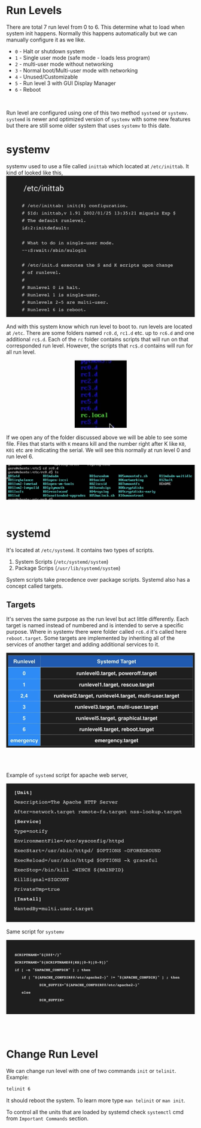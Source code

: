# Run Levels
There are total 7 run level from 0 to 6. This determine what to load when system init happens. Normally this happens automatically but we can manually configure it as we like.

- `0` - Halt or shutdown system
- `1` - Single user mode (safe mode - loads less program)
- `2` -  multi-user mode without networking
- `3` - Normal boot/Multi-user mode with networking
- `4` - Unused/Customizable
- `5` - Run level 3 with GUI Display Manager
- `6` - Reboot
<br>

Run level are configured using one of this two method `systemd` or `systemv`. `systemd` is newer and optimized version of `systemv` with some new features but there are still some older system that uses `systemv` to this date.
<br>

# systemv
systemv used to use a file called `inittab` which located at `/etc/inittab`. It kind of looked like this,
![9cdf5dab59ecec2a8e24f70736167376.png](../../_resources/9cdf5dab59ecec2a8e24f70736167376.png)


And with this system know which run level to boot to. run levels are located at `/etc`. There are some folders named `rc0.d`, `rc1.d` etc. up to `rc6.d` and one additional `rc$.d`. Each of the `rc` folder contains scripts that will run on that corresponded run level. However, the scripts that `rc$.d` contains will run for all run level.

<center>

![dfb6aa2cf72799ea5243306aad1fb660.png](../../_resources/dfb6aa2cf72799ea5243306aad1fb660.png)
</center>

If we open any of the folder discussed above we will be able to see some file. Files that starts with `K` means kill and the number right after K like `K0`, `K01` etc are indicating the serial. We will see this normally at run level 0 and run level 6.
<center>

![0d1c26e636f4e80b9bed3466fe208581.png](../../_resources/0d1c26e636f4e80b9bed3466fe208581.png)
</center>
<br>

# systemd
It's located at `/etc/systemd`. It contains two types of scripts.
1.  System Scripts (`/etc/systemd/system`)
2.  Package Scrips (`/usr/lib/systemd/system`)

System scripts take precedence over package scripts.  Systemd also has a concept called targets.

## Targets
It's serves the same purpose as the run level but act little differently. Each target is named instead of numbered and is intended to serve a specific purpose. Where in systemv there were folder called `rc6.d` it's called here `reboot.target`. Some targets are implemented by inheriting all of the services of another target and adding additional services to it.
<center>

![5a8ff003d7ab05e1dedd93884c6a0b89.png](../../_resources/5a8ff003d7ab05e1dedd93884c6a0b89.png)
</center>
<br>
<br>

Example of `systemd` script for apache web server,
<center>

![c59ecf355b2357fd1a53d7e8de36a43f.png](../../_resources/c59ecf355b2357fd1a53d7e8de36a43f.png)
</center>

Same script for `systemv`
<center>

![66c1168f4bd294aa530acae9dfc9d9dc.png](../../_resources/66c1168f4bd294aa530acae9dfc9d9dc.png)
</center>
<br>
<br>

# Change Run Level
We can change run level with one of two commands `init` or `telinit`.
Example:
```bash
telinit 6
```

It should reboot the system. To learn more type `man telinit` or `man init`.

To control all the units that are loaded by systemd check `systemctl` cmd from `Important Commands` section.